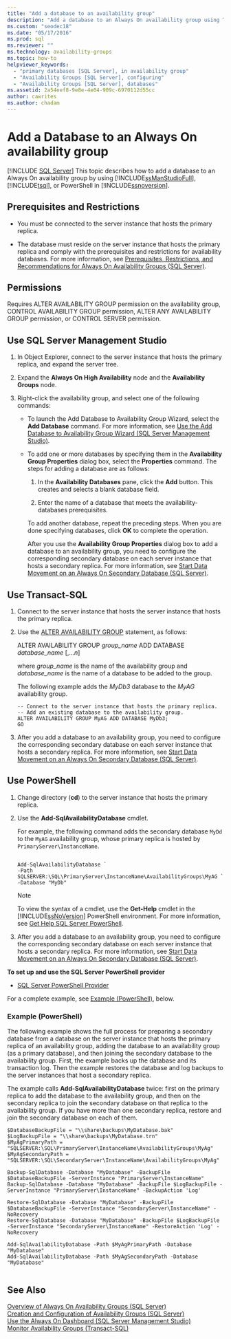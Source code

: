 ```yaml
---
title: "Add a database to an availability group"
description: "Add a database to an Always On availability group using Transact-SQL (T-SQL), PowerShell, or SQL Server Management Studio. "
ms.custom: "seodec18"
ms.date: "05/17/2016"
ms.prod: sql
ms.reviewer: ""
ms.technology: availability-groups
ms.topic: how-to
helpviewer_keywords: 
  - "primary databases [SQL Server], in availability group"
  - "Availability Groups [SQL Server], configuring"
  - "Availability Groups [SQL Server], databases"
ms.assetid: 2a54eef8-9e8e-4e04-909c-6970112d55cc
author: cawrites
ms.author: chadam
---
```

# Add a Database to an Always On availability group
[!INCLUDE [SQL Server](../../../includes/applies-to-version/sqlserver.md)]
  This topic describes how to add a database to an Always On availability group by using [!INCLUDE[ssManStudioFull](../../../includes/ssmanstudiofull-md.md)], [!INCLUDE[tsql](../../../includes/tsql-md.md)], or PowerShell in [!INCLUDE[ssnoversion](../../../includes/ssnoversion-md.md)].  
  

  
## Prerequisites and Restrictions  
  
-   You must be connected to the server instance that hosts the primary replica.  
  
-   The database must reside on the server instance that hosts the primary replica and comply with the prerequisites and restrictions for availability databases. For more information, see [Prerequisites, Restrictions, and Recommendations for Always On Availability Groups &#40;SQL Server&#41;](../../../database-engine/availability-groups/windows/prereqs-restrictions-recommendations-always-on-availability.md).  
  
 
##  <a name="Permissions"></a> Permissions  
 Requires ALTER AVAILABILITY GROUP permission on the availability group, CONTROL AVAILABILITY GROUP permission, ALTER ANY AVAILABILITY GROUP permission, or CONTROL SERVER permission.  
  
##  <a name="SSMSProcedure"></a> Use SQL Server Management Studio  

  
1.  In Object Explorer, connect to the server instance that hosts the primary replica, and expand the server tree.  
  
2.  Expand the **Always On High Availability** node and the **Availability Groups** node.  
  
3.  Right-click the availability group, and select one of the following commands:  
  
    -   To launch the Add Database to Availability Group Wizard, select the **Add Database** command. For more information, see [Use the Add Database to Availability Group Wizard &#40;SQL Server Management Studio&#41;](../../../database-engine/availability-groups/windows/availability-group-add-database-to-group-wizard.md).  
  
    -   To add one or more databases by specifying them in the **Availability Group Properties** dialog box, select the **Properties** command. The steps for adding a database are as follows:  
  
        1.  In the **Availability Databases** pane, click the **Add** button. This creates and selects a blank database field.  
  
        2.  Enter the name of a database that meets the availability-databases prerequisites.  
  
         To add another database, repeat the preceding steps. When you are done specifying databases, click **OK** to complete the operation.  
  
         After you use the **Availability Group Properties** dialog box to add a database to an availability group, you need to configure the corresponding secondary database on each server instance that hosts a secondary replica. For more information, see [Start Data Movement on an Always On Secondary Database &#40;SQL Server&#41;](../../../database-engine/availability-groups/windows/start-data-movement-on-an-always-on-secondary-database-sql-server.md).  
  
##  <a name="TsqlProcedure"></a> Use Transact-SQL  

  
1.  Connect to the server instance that hosts the server instance that hosts the primary replica.    
2.  Use the [ALTER AVAILABILITY GROUP](../../../t-sql/statements/alter-availability-group-transact-sql.md) statement, as follows:  
  
     ALTER AVAILABILITY GROUP *group_name* ADD DATABASE *database_name* [,...*n*]  
  
     where *group_name* is the name of the availability group and *database_name* is the name of a database to be added to the group.  
  
     The following example adds the *MyDb3* database to the *MyAG* availability group.  
  
    ```  
    -- Connect to the server instance that hosts the primary replica.  
    -- Add an existing database to the availability group.  
    ALTER AVAILABILITY GROUP MyAG ADD DATABASE MyDb3;  
    GO  
    ```  
  
3.  After you add a database to an availability group, you need to configure the corresponding secondary database on each server instance that hosts a secondary replica. For more information, see [Start Data Movement on an Always On Secondary Database &#40;SQL Server&#41;](../../../database-engine/availability-groups/windows/start-data-movement-on-an-always-on-secondary-database-sql-server.md).  
  
##  <a name="PowerShellProcedure"></a> Use PowerShell  

  
1.  Change directory (**cd**) to the server instance that hosts the primary replica.  
  
2.  Use the **Add-SqlAvailabilityDatabase** cmdlet.  
  
     For example, the following command adds the secondary database `MyDd` to the `MyAG` availability group, whose primary replica is hosted by `PrimaryServer\InstanceName`.  
  
    ```  
  
    Add-SqlAvailabilityDatabase `   
    -Path SQLSERVER:\SQL\PrimaryServer\InstanceName\AvailabilityGroups\MyAG `   
    -Database "MyDb"  
    ```  
  
    > [!NOTE]  
    >  To view the syntax of a cmdlet, use the **Get-Help** cmdlet in the [!INCLUDE[ssNoVersion](../../../includes/ssnoversion-md.md)] PowerShell environment. For more information, see [Get Help SQL Server PowerShell](../../../powershell/sql-server-powershell.md).  
  
3.  After you add a database to an availability group, you need to configure the corresponding secondary database on each server instance that hosts a secondary replica. For more information, see [Start Data Movement on an Always On Secondary Database &#40;SQL Server&#41;](../../../database-engine/availability-groups/windows/start-data-movement-on-an-always-on-secondary-database-sql-server.md).  
  
 **To set up and use the SQL Server PowerShell provider**  
  
-   [SQL Server PowerShell Provider](../../../powershell/sql-server-powershell-provider.md)  
  
 For a complete example, see [Example (PowerShell)](#PSExample), below.  
  
###  <a name="PSExample"></a> Example (PowerShell)  
 The following example shows the full process for preparing a secondary database from a database on the server instance that hosts the primary replica of an availability group, adding the database to an availability group (as a primary database), and then joining the secondary database to the availability group. First, the example backs up the database and its transaction log. Then the example restores the database and log backups to the server instances that host a secondary replica.  
  
 The example calls **Add-SqlAvailabilityDatabase** twice: first on the primary replica to add the database to the availability group, and then on the secondary replica to join the secondary database on that replica to the availability group. If you have more than one secondary replica, restore and join the secondary database on each of them.  
  
```  
$DatabaseBackupFile = "\\share\backups\MyDatabase.bak"  
$LogBackupFile = "\\share\backups\MyDatabase.trn"  
$MyAgPrimaryPath = "SQLSERVER:\SQL\PrimaryServer\InstanceName\AvailabilityGroups\MyAg"  
$MyAgSecondaryPath = "SQLSERVER:\SQL\SecondaryServer\InstanceName\AvailabilityGroups\MyAg"  
  
Backup-SqlDatabase -Database "MyDatabase" -BackupFile $DatabaseBackupFile -ServerInstance "PrimaryServer\InstanceName"  
Backup-SqlDatabase -Database "MyDatabase" -BackupFile $LogBackupFile -ServerInstance "PrimaryServer\InstanceName" -BackupAction 'Log'  
  
Restore-SqlDatabase -Database "MyDatabase" -BackupFile $DatabaseBackupFile -ServerInstance "SecondaryServer\InstanceName" -NoRecovery  
Restore-SqlDatabase -Database "MyDatabase" -BackupFile $LogBackupFile -ServerInstance "SecondaryServer\InstanceName" -RestoreAction 'Log' -NoRecovery  
  
Add-SqlAvailabilityDatabase -Path $MyAgPrimaryPath -Database "MyDatabase"  
Add-SqlAvailabilityDatabase -Path $MyAgSecondaryPath -Database "MyDatabase"  
  
```  
  
## See Also  
 [Overview of Always On Availability Groups &#40;SQL Server&#41;](../../../database-engine/availability-groups/windows/overview-of-always-on-availability-groups-sql-server.md)   
 [Creation and Configuration of Availability Groups &#40;SQL Server&#41;](../../../database-engine/availability-groups/windows/creation-and-configuration-of-availability-groups-sql-server.md)   
 [Use the Always On Dashboard &#40;SQL Server Management Studio&#41;](../../../database-engine/availability-groups/windows/use-the-always-on-dashboard-sql-server-management-studio.md)   
 [Monitor Availability Groups &#40;Transact-SQL&#41;](../../../database-engine/availability-groups/windows/monitor-availability-groups-transact-sql.md)